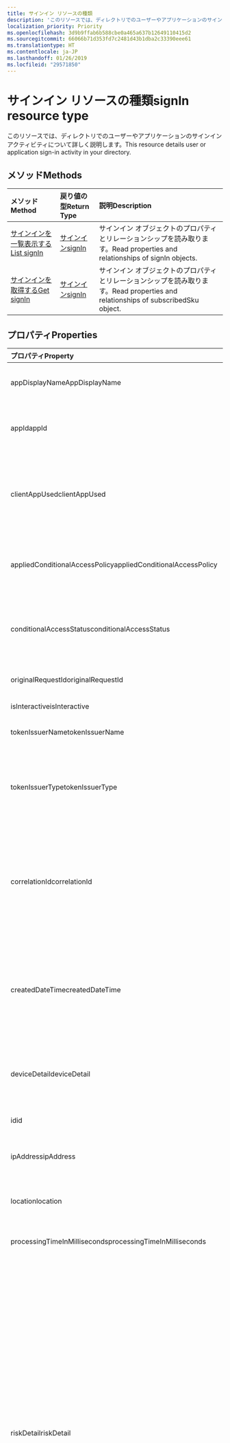 ```yaml
---
title: サインイン リソースの種類
description: 'このリソースでは、ディレクトリでのユーザーやアプリケーションのサインイン アクティビティについて詳しく説明します。 '
localization_priority: Priority
ms.openlocfilehash: 3d9b9ffab6b588cbe0a465a637b12649110415d2
ms.sourcegitcommit: 66066b71d353fd7c2481d43b1dba2c33390eee61
ms.translationtype: HT
ms.contentlocale: ja-JP
ms.lasthandoff: 01/26/2019
ms.locfileid: "29571850"
---
```

# <a name="signin-resource-type"></a><span data-ttu-id="7f4d0-103">サインイン リソースの種類</span><span class="sxs-lookup"><span data-stu-id="7f4d0-103">signIn resource type</span></span>
<span data-ttu-id="7f4d0-104">このリソースでは、ディレクトリでのユーザーやアプリケーションのサインイン アクティビティについて詳しく説明します。</span><span class="sxs-lookup"><span data-stu-id="7f4d0-104">This resource details user or application sign-in activity in your directory.</span></span> 

## <a name="methods"></a><span data-ttu-id="7f4d0-105">メソッド</span><span class="sxs-lookup"><span data-stu-id="7f4d0-105">Methods</span></span>

| <span data-ttu-id="7f4d0-106">メソッド</span><span class="sxs-lookup"><span data-stu-id="7f4d0-106">Method</span></span>           | <span data-ttu-id="7f4d0-107">戻り値の型</span><span class="sxs-lookup"><span data-stu-id="7f4d0-107">Return Type</span></span>    |<span data-ttu-id="7f4d0-108">説明</span><span class="sxs-lookup"><span data-stu-id="7f4d0-108">Description</span></span>|
|:---------------|:--------|:----------|
|[<span data-ttu-id="7f4d0-109">サインインを一覧表示する</span><span class="sxs-lookup"><span data-stu-id="7f4d0-109">List signIn</span></span>](../api/signin-list.md) | [<span data-ttu-id="7f4d0-110">サインイン</span><span class="sxs-lookup"><span data-stu-id="7f4d0-110">signIn</span></span>](signin.md) |<span data-ttu-id="7f4d0-111">サインイン オブジェクトのプロパティとリレーションシップを読み取ります。</span><span class="sxs-lookup"><span data-stu-id="7f4d0-111">Read properties and relationships of signIn objects.</span></span>|
|[<span data-ttu-id="7f4d0-112">サインインを取得する</span><span class="sxs-lookup"><span data-stu-id="7f4d0-112">Get signIn</span></span>](../api/signin-get.md) | [<span data-ttu-id="7f4d0-113">サインイン</span><span class="sxs-lookup"><span data-stu-id="7f4d0-113">signIn</span></span>](signin.md) |<span data-ttu-id="7f4d0-114">サインイン オブジェクトのプロパティとリレーションシップを読み取ります。</span><span class="sxs-lookup"><span data-stu-id="7f4d0-114">Read properties and relationships of subscribedSku object.</span></span>|

## <a name="properties"></a><span data-ttu-id="7f4d0-115">プロパティ</span><span class="sxs-lookup"><span data-stu-id="7f4d0-115">Properties</span></span>
| <span data-ttu-id="7f4d0-116">プロパティ</span><span class="sxs-lookup"><span data-stu-id="7f4d0-116">Property</span></span>     | <span data-ttu-id="7f4d0-117">型</span><span class="sxs-lookup"><span data-stu-id="7f4d0-117">Type</span></span>   |<span data-ttu-id="7f4d0-118">説明</span><span class="sxs-lookup"><span data-stu-id="7f4d0-118">Description</span></span>|
|:---------------|:--------|:----------|
|<span data-ttu-id="7f4d0-119">appDisplayName</span><span class="sxs-lookup"><span data-stu-id="7f4d0-119">AppDisplayName</span></span>|<span data-ttu-id="7f4d0-120">String</span><span class="sxs-lookup"><span data-stu-id="7f4d0-120">String</span></span>|<span data-ttu-id="7f4d0-121">Azure ポータルで表示されるアプリケーション名を参照します。</span><span class="sxs-lookup"><span data-stu-id="7f4d0-121">Refers to the application name displayed in the Azure Portal.</span></span>|
|<span data-ttu-id="7f4d0-122">appId</span><span class="sxs-lookup"><span data-stu-id="7f4d0-122">appId</span></span>|<span data-ttu-id="7f4d0-123">String</span><span class="sxs-lookup"><span data-stu-id="7f4d0-123">String</span></span>|<span data-ttu-id="7f4d0-124">Azure Active Directory でのアプリケーション ID を表す一意の GUID を参照します。</span><span class="sxs-lookup"><span data-stu-id="7f4d0-124">Refers to the Unique GUID representing Application Id in the Azure Active Directory.</span></span>|
|<span data-ttu-id="7f4d0-125">clientAppUsed</span><span class="sxs-lookup"><span data-stu-id="7f4d0-125">clientAppUsed</span></span>|<span data-ttu-id="7f4d0-126">String</span><span class="sxs-lookup"><span data-stu-id="7f4d0-126">String</span></span>|<span data-ttu-id="7f4d0-127">サインインに使用するレガシ クライアントを示します。例:</span><span class="sxs-lookup"><span data-stu-id="7f4d0-127">Provides the legacy client used for sign-in activty.E.g.</span></span> <span data-ttu-id="7f4d0-128">ブラウザー、Exchange Active Sync、先進認証クライアント、IMAP、MAPI、SMTP、POP が含まれます。</span><span class="sxs-lookup"><span data-stu-id="7f4d0-128">includes Browser, Exchange Active Sync,Modern clients, IMAP, MAPI, SMTP, POP.</span></span>|
|<span data-ttu-id="7f4d0-129">appliedConditionalAccessPolicy</span><span class="sxs-lookup"><span data-stu-id="7f4d0-129">appliedConditionalAccessPolicy</span></span>|<span data-ttu-id="7f4d0-130">[conditionalAccessPolicy](conditionalaccesspolicy.md) コレクション</span><span class="sxs-lookup"><span data-stu-id="7f4d0-130">[conditionalAccessPolicy](conditionalaccesspolicy.md) collection</span></span>|<span data-ttu-id="7f4d0-131">対応するサインイン アクティビティでトリガーされる条件付きアクセス ポリシーの一覧を示します。</span><span class="sxs-lookup"><span data-stu-id="7f4d0-131">Provides a list of conditional access policies that are triggered by the corresponding sign-in activity.</span></span>|
|<span data-ttu-id="7f4d0-132">conditionalAccessStatus</span><span class="sxs-lookup"><span data-stu-id="7f4d0-132">conditionalAccessStatus</span></span>|<span data-ttu-id="7f4d0-133">string</span><span class="sxs-lookup"><span data-stu-id="7f4d0-133">string</span></span>| <span data-ttu-id="7f4d0-134">トリガーされる条件付きアクセス ポリシーの状態を示します。</span><span class="sxs-lookup"><span data-stu-id="7f4d0-134">Provides the status of the conditional access policy triggered.</span></span> <span data-ttu-id="7f4d0-135">使用可能な値は、`success`、`failure`、`notApplied`、`unknownFutureValue` です。</span><span class="sxs-lookup"><span data-stu-id="7f4d0-135">Possible values are: `success`, `failure`, `notApplied`, `unknownFutureValue`.</span></span>|
|<span data-ttu-id="7f4d0-136">originalRequestId</span><span class="sxs-lookup"><span data-stu-id="7f4d0-136">originalRequestId</span></span>|<span data-ttu-id="7f4d0-137">String</span><span class="sxs-lookup"><span data-stu-id="7f4d0-137">String</span></span>|<span data-ttu-id="7f4d0-138">認証シーケンスで最初の要求の要求 ID です。</span><span class="sxs-lookup"><span data-stu-id="7f4d0-138">The request id of the first request in the authentication sequence.</span></span>|
|<span data-ttu-id="7f4d0-139">isInteractive</span><span class="sxs-lookup"><span data-stu-id="7f4d0-139">isInteractive</span></span>|<span data-ttu-id="7f4d0-140">Boolean</span><span class="sxs-lookup"><span data-stu-id="7f4d0-140">Boolean</span></span>|<span data-ttu-id="7f4d0-141">サインインが対話型かどうかを示します。</span><span class="sxs-lookup"><span data-stu-id="7f4d0-141">Indicates if a signIn is interactive or not.</span></span>|
|<span data-ttu-id="7f4d0-142">tokenIssuerName</span><span class="sxs-lookup"><span data-stu-id="7f4d0-142">tokenIssuerName</span></span>|<span data-ttu-id="7f4d0-143">String</span><span class="sxs-lookup"><span data-stu-id="7f4d0-143">String</span></span>|<span data-ttu-id="7f4d0-144">ID プロバイダーの名前 (例: sts.microsoft.com) </span><span class="sxs-lookup"><span data-stu-id="7f4d0-144">Name of the identity Provider (e.g. sts.microsoft.com)</span></span>|
|<span data-ttu-id="7f4d0-145">tokenIssuerType</span><span class="sxs-lookup"><span data-stu-id="7f4d0-145">tokenIssuerType</span></span>|<span data-ttu-id="7f4d0-146">String</span><span class="sxs-lookup"><span data-stu-id="7f4d0-146">String</span></span>|<span data-ttu-id="7f4d0-147">identityProvider の種類を示します。</span><span class="sxs-lookup"><span data-stu-id="7f4d0-147">Provides the type of identityProvider.</span></span> <span data-ttu-id="7f4d0-148">使用可能な値は、`AzureAD`、`ADFederationServices`、`UnknownFutureValue` です。</span><span class="sxs-lookup"><span data-stu-id="7f4d0-148">Possible values are: `AzureAD`, `ADFederationServices`, `UnknownFutureValue`.</span></span>|
|<span data-ttu-id="7f4d0-149">correlationId</span><span class="sxs-lookup"><span data-stu-id="7f4d0-149">correlationId</span></span>|<span data-ttu-id="7f4d0-150">String</span><span class="sxs-lookup"><span data-stu-id="7f4d0-150">String</span></span>|<span data-ttu-id="7f4d0-151">サインインが開始されるときに、クライアントから送信される ID を参照します。</span><span class="sxs-lookup"><span data-stu-id="7f4d0-151">Refers to the ID that's sent from the client when the sign-in is initiated.</span></span> <span data-ttu-id="7f4d0-152">これは、ヘルプデスクまたはサポートに問い合わせをするときに、対応するサインイン アクティビティのトラブルシューティングに使用されます。</span><span class="sxs-lookup"><span data-stu-id="7f4d0-152">This is used for troubleshooting the corresponding sign-in activity when calling helpdesk or support.</span></span>|
|<span data-ttu-id="7f4d0-153">createdDateTime</span><span class="sxs-lookup"><span data-stu-id="7f4d0-153">createdDateTime</span></span>|<span data-ttu-id="7f4d0-154">DateTimeOffset</span><span class="sxs-lookup"><span data-stu-id="7f4d0-154">DateTimeOffset</span></span>|<span data-ttu-id="7f4d0-155">サインインが開始された日付を示します。</span><span class="sxs-lookup"><span data-stu-id="7f4d0-155">Provides the date and time the sign-in was initiated.</span></span> <span data-ttu-id="7f4d0-156">Timestamp 型は、常に UTC 時間です。</span><span class="sxs-lookup"><span data-stu-id="7f4d0-156">The Timestamp type represents date and time information using ISO 8601 format and is always in UTC time.</span></span> <span data-ttu-id="7f4d0-157">たとえば、2014 年 1 月 1 日午前 0 時 (UTC) は、次のようになります。`'2014-01-01T00:00:00Z'`</span><span class="sxs-lookup"><span data-stu-id="7f4d0-157">For example, midnight UTC on Jan 1, 2014 would look like this: `'2014-01-01T00:00:00Z'`</span></span>|
|<span data-ttu-id="7f4d0-158">deviceDetail</span><span class="sxs-lookup"><span data-stu-id="7f4d0-158">deviceDetail</span></span>|[<span data-ttu-id="7f4d0-159">deviceDetail</span><span class="sxs-lookup"><span data-stu-id="7f4d0-159">deviceDetail</span></span>](devicedetail.md)|<span data-ttu-id="7f4d0-160">サインインが発生した場所からデバイスの情報を提供します。</span><span class="sxs-lookup"><span data-stu-id="7f4d0-160">Provides the device information from where the sign-in occurred.</span></span> <span data-ttu-id="7f4d0-161">これは、deviceId、OS、ブラウザーなどの情報が含まれます。</span><span class="sxs-lookup"><span data-stu-id="7f4d0-161">It inclules information like deviceId, OS, browser.</span></span> |
|<span data-ttu-id="7f4d0-162">id</span><span class="sxs-lookup"><span data-stu-id="7f4d0-162">id</span></span>|<span data-ttu-id="7f4d0-163">String</span><span class="sxs-lookup"><span data-stu-id="7f4d0-163">String</span></span>|<span data-ttu-id="7f4d0-164">サインイン アクティビティを表す一意の ID を示します。</span><span class="sxs-lookup"><span data-stu-id="7f4d0-164">Indicates unique ID representing the sign-in activity.</span></span>|
|<span data-ttu-id="7f4d0-165">ipAddress</span><span class="sxs-lookup"><span data-stu-id="7f4d0-165">ipAddress</span></span>|<span data-ttu-id="7f4d0-166">String</span><span class="sxs-lookup"><span data-stu-id="7f4d0-166">String</span></span>|<span data-ttu-id="7f4d0-167">サインインが発生した場所から、クライアントの IP アドレスを提供します。</span><span class="sxs-lookup"><span data-stu-id="7f4d0-167">Provides the IP address of the client from where the sign-in occurred.</span></span>|
|<span data-ttu-id="7f4d0-168">location</span><span class="sxs-lookup"><span data-stu-id="7f4d0-168">location</span></span>|[<span data-ttu-id="7f4d0-169">signInLocation</span><span class="sxs-lookup"><span data-stu-id="7f4d0-169">signInLocation</span></span>](signinlocation.md)|<span data-ttu-id="7f4d0-170">サインインが発生した場所から市区町村、都道府県、2 文字の国コードを示します。</span><span class="sxs-lookup"><span data-stu-id="7f4d0-170">Provides the city, state and 2 letter country code from where the sign-in occurred.</span></span>|
|<span data-ttu-id="7f4d0-171">processingTimeInMilliseconds</span><span class="sxs-lookup"><span data-stu-id="7f4d0-171">processingTimeInMilliseconds</span></span>|<span data-ttu-id="7f4d0-172">Int</span><span class="sxs-lookup"><span data-stu-id="7f4d0-172">Int</span></span>|<span data-ttu-id="7f4d0-173">要求処理時間を AD STS のミリ秒単位で示します。</span><span class="sxs-lookup"><span data-stu-id="7f4d0-173">Provides the request processing time in milliseconds in AD STS</span></span>|
|<span data-ttu-id="7f4d0-174">riskDetail</span><span class="sxs-lookup"><span data-stu-id="7f4d0-174">riskDetail</span></span>| <span data-ttu-id="7f4d0-175">enum-string</span><span class="sxs-lookup"><span data-stu-id="7f4d0-175">enum-string</span></span> |<span data-ttu-id="7f4d0-176">リスクの高いユーザー、サインイン、リスク イベントの特定の状態の背後にある「理由」について示します。</span><span class="sxs-lookup"><span data-stu-id="7f4d0-176">Provides the 'reason' behind a specific state of a risky user, sign-in or a risk event.</span></span> <span data-ttu-id="7f4d0-177">使用可能な値: `none`、`adminGeneratedTemporaryPassword`、`userPerformedSecuredPasswordChange`、`userPerformedSecuredPasswordReset`、`adminConfirmedSigninSafe`、`aiConfirmedSigninSafe`、`userPassedMFADrivenByRiskBasedPolicy`、`adminDismissedAllRiskForUser`、`adminConfirmedSigninCompromised`、`unknownFutureValue`。</span><span class="sxs-lookup"><span data-stu-id="7f4d0-177">The possible values are: `none`, `adminGeneratedTemporaryPassword`, `userPerformedSecuredPasswordChange`, `userPerformedSecuredPasswordReset`, `adminConfirmedSigninSafe`, `aiConfirmedSigninSafe`, `userPassedMFADrivenByRiskBasedPolicy`, `adminDismissedAllRiskForUser`, `adminConfirmedSigninCompromised`, `unknownFutureValue`.</span></span> <span data-ttu-id="7f4d0-178">値 `none` は、ユーザーについて実行されたアクションまたはサインインが今のところないことを意味しています。</span><span class="sxs-lookup"><span data-stu-id="7f4d0-178">The value `none` means that no action has been performed on the user or sign-in so far.</span></span> <span data-ttu-id="7f4d0-179">**注:** このプロパティの詳細は、Azure AD Premium P2 のお客様のみ利用可能です。</span><span class="sxs-lookup"><span data-stu-id="7f4d0-179">**Note:** Details for this property are only available for Azure AD Premium P2 customers.</span></span> <span data-ttu-id="7f4d0-180">その他のお客様には `hidden` が返されます。</span><span class="sxs-lookup"><span data-stu-id="7f4d0-180">All other customers will be returned `hidden`.</span></span>|
|<span data-ttu-id="7f4d0-181">riskLevelAggregated</span><span class="sxs-lookup"><span data-stu-id="7f4d0-181">riskLevelAggregated</span></span>| <span data-ttu-id="7f4d0-182">enum-string</span><span class="sxs-lookup"><span data-stu-id="7f4d0-182">enum-string</span></span> |<span data-ttu-id="7f4d0-183">集計されたリスク レベルを示します。</span><span class="sxs-lookup"><span data-stu-id="7f4d0-183">Provides the aggregated risk level.</span></span> <span data-ttu-id="7f4d0-184">使用可能な値: `none`、`low`、`medium`、`high`、`hidden`、`unknownFutureValue`。</span><span class="sxs-lookup"><span data-stu-id="7f4d0-184">The possible values are: `none`, `low`, `medium`, `high`, `hidden`, and `unknownFutureValue`.</span></span> <span data-ttu-id="7f4d0-185">値 `hidden` は、ユーザーまたはサインインが Azure AD Identity Protection で有効になっていないことを意味します。</span><span class="sxs-lookup"><span data-stu-id="7f4d0-185">The value `hidden` means the user or sign-in was not enabled for Azure AD Identity Protection.</span></span> <span data-ttu-id="7f4d0-186">**注:** このプロパティの詳細は、Azure AD Premium P2 のお客様のみ利用可能です。</span><span class="sxs-lookup"><span data-stu-id="7f4d0-186">**Note:** Details for this property are only available for Azure AD Premium P2 customers.</span></span> <span data-ttu-id="7f4d0-187">その他のお客様には `hidden` が返されます。</span><span class="sxs-lookup"><span data-stu-id="7f4d0-187">All other customers will be returned `hidden`.</span></span>|
|<span data-ttu-id="7f4d0-188">riskLevelDuringSignIn</span><span class="sxs-lookup"><span data-stu-id="7f4d0-188">riskLevelDuringSignIn</span></span>| <span data-ttu-id="7f4d0-189">enum-string</span><span class="sxs-lookup"><span data-stu-id="7f4d0-189">enum-string</span></span> |<span data-ttu-id="7f4d0-190">サインイン時のリスク ベルを示します。</span><span class="sxs-lookup"><span data-stu-id="7f4d0-190">Provides the risk level during sign-in.</span></span> <span data-ttu-id="7f4d0-191">使用可能な値: `none`、`low`、`medium`、`high`、`hidden`、`unknownFutureValue`。</span><span class="sxs-lookup"><span data-stu-id="7f4d0-191">The possible values are: `none`, `low`, `medium`, `high`, `hidden`, and `unknownFutureValue`.</span></span> <span data-ttu-id="7f4d0-192">値 `hidden` は、ユーザーまたはサインインが Azure AD Identity Protection で有効になっていないことを意味します。</span><span class="sxs-lookup"><span data-stu-id="7f4d0-192">The value `hidden` means the user or sign-in was not enabled for Azure AD Identity Protection.</span></span> <span data-ttu-id="7f4d0-193">**注:** このプロパティの詳細は、Azure AD Premium P2 のお客様のみ利用可能です。</span><span class="sxs-lookup"><span data-stu-id="7f4d0-193">**Note:** Details for this property are only available for Azure AD Premium P2 customers.</span></span> <span data-ttu-id="7f4d0-194">その他のお客様には `hidden` が返されます。</span><span class="sxs-lookup"><span data-stu-id="7f4d0-194">All other customers will be returned `hidden`.</span></span>|
|<span data-ttu-id="7f4d0-195">riskEventTypes</span><span class="sxs-lookup"><span data-stu-id="7f4d0-195">riskEventTypes</span></span>| <span data-ttu-id="7f4d0-196">enum-string</span><span class="sxs-lookup"><span data-stu-id="7f4d0-196">enum-string</span></span> |<span data-ttu-id="7f4d0-197">アカウントに関連付けられているリスク イベントの種類の一覧を示します。</span><span class="sxs-lookup"><span data-stu-id="7f4d0-197">Provides the list of risk event types associated with the sign-in.</span></span> <span data-ttu-id="7f4d0-198">使用可能な値: `unlikelyTravel`、`anonymizedIPAddress`、`maliciousIPAddress`、`unfamiliarFeatures`、`malwareInfectedIPAddress`、`suspiciousIPAddress`、`leakedCredentials`、`investigationsThreatIntelligence`、`generic`、`unknownFutureValue`。</span><span class="sxs-lookup"><span data-stu-id="7f4d0-198">The possible values are: `unlikelyTravel`, `anonymizedIPAddress`, `maliciousIPAddress`, `unfamiliarFeatures`, `malwareInfectedIPAddress`, `suspiciousIPAddress`, `leakedCredentials`, `investigationsThreatIntelligence`,  `generic`, and `unknownFutureValue`.</span></span>|
|<span data-ttu-id="7f4d0-199">riskState</span><span class="sxs-lookup"><span data-stu-id="7f4d0-199">riskState</span></span>|`riskState`|<span data-ttu-id="7f4d0-200">リスクの高いユーザー、サインイン、リスク イベントの「リスクの状態」について示します。</span><span class="sxs-lookup"><span data-stu-id="7f4d0-200">Provides the 'risk state' of a risky user, sign-in or a risk event.</span></span> <span data-ttu-id="7f4d0-201">使用可能な値: `none`、`confirmedSafe`、`remediated`、`dismissed`、`atRisk`、`confirmedCompromised`、`unknownFutureValue`。</span><span class="sxs-lookup"><span data-stu-id="7f4d0-201">The possible values are: `none`, `confirmedSafe`, `remediated`, `dismissed`, `atRisk`, `confirmedCompromised`, `unknownFutureValue`.</span></span>|
|<span data-ttu-id="7f4d0-202">mfaDetail</span><span class="sxs-lookup"><span data-stu-id="7f4d0-202">mfaDetail</span></span>|[<span data-ttu-id="7f4d0-203">mfaDetail</span><span class="sxs-lookup"><span data-stu-id="7f4d0-203">mfaDetail</span></span>](mfadetail.md)|<span data-ttu-id="7f4d0-204">MFA が必要か、対応するサインインの MFA の状態など MFA 関連の情報を提供します。</span><span class="sxs-lookup"><span data-stu-id="7f4d0-204">Provides the MFA related information like MFA Required, MFA Status for the corresponding sign-in.</span></span>|
|<span data-ttu-id="7f4d0-205">networkLocationDetail</span><span class="sxs-lookup"><span data-stu-id="7f4d0-205">networkLocationDetail</span></span>| [<span data-ttu-id="7f4d0-206">deviceDetail</span><span class="sxs-lookup"><span data-stu-id="7f4d0-206">deviceDetail</span></span>](networklocationdetail.md) |<span data-ttu-id="7f4d0-207">ネットワーク上の場所について詳細を示します。</span><span class="sxs-lookup"><span data-stu-id="7f4d0-207">Provides details about the network location.</span></span>|
|<span data-ttu-id="7f4d0-208">riskLevel</span><span class="sxs-lookup"><span data-stu-id="7f4d0-208">riskLevel</span></span>|<span data-ttu-id="7f4d0-209">string</span><span class="sxs-lookup"><span data-stu-id="7f4d0-209">string</span></span>| <span data-ttu-id="7f4d0-210">アカウントに関連付けられているリスク レベルを示します。使用可能な値は、`low`、`medium`、`high` です。</span><span class="sxs-lookup"><span data-stu-id="7f4d0-210">Provides the risk level associated with the sign-in.Possible values are: `low`, `medium`, `high`.</span></span>|
|<span data-ttu-id="7f4d0-211">status</span><span class="sxs-lookup"><span data-stu-id="7f4d0-211">status</span></span>|[<span data-ttu-id="7f4d0-212">signInStatus</span><span class="sxs-lookup"><span data-stu-id="7f4d0-212">signInStatus</span></span>](signinstatus.md)|<span data-ttu-id="7f4d0-213">サインイン状態について示します。</span><span class="sxs-lookup"><span data-stu-id="7f4d0-213">Provides the sign-in status.</span></span> <span data-ttu-id="7f4d0-214">使用可能な値は、`Success`、`Failure` です。</span><span class="sxs-lookup"><span data-stu-id="7f4d0-214">Possible values include , , , , , , and more.</span></span>|
|<span data-ttu-id="7f4d0-215">userDisplayName</span><span class="sxs-lookup"><span data-stu-id="7f4d0-215">userDisplayName</span></span>|<span data-ttu-id="7f4d0-216">String</span><span class="sxs-lookup"><span data-stu-id="7f4d0-216">String</span></span>|<span data-ttu-id="7f4d0-217">ユーザーの表示名を示します。</span><span class="sxs-lookup"><span data-stu-id="7f4d0-217">Indicates the display Name of the User.</span></span>|
|<span data-ttu-id="7f4d0-218">userId</span><span class="sxs-lookup"><span data-stu-id="7f4d0-218">userId</span></span>|<span data-ttu-id="7f4d0-219">String</span><span class="sxs-lookup"><span data-stu-id="7f4d0-219">String</span></span>|<span data-ttu-id="7f4d0-220">ユーザーのユーザー ID を示します。</span><span class="sxs-lookup"><span data-stu-id="7f4d0-220">Indicates the userId of the user.</span></span>|
|<span data-ttu-id="7f4d0-221">userPrincipalName</span><span class="sxs-lookup"><span data-stu-id="7f4d0-221">userPrincipalName</span></span>|<span data-ttu-id="7f4d0-222">String</span><span class="sxs-lookup"><span data-stu-id="7f4d0-222">String</span></span>|<span data-ttu-id="7f4d0-223">ユーザーの UPN を示します。</span><span class="sxs-lookup"><span data-stu-id="7f4d0-223">Indicates the UPN of the user.</span></span>|
|<span data-ttu-id="7f4d0-224">resourceDisplayName</span><span class="sxs-lookup"><span data-stu-id="7f4d0-224">resourceDisplayName</span></span>|<span data-ttu-id="7f4d0-225">String</span><span class="sxs-lookup"><span data-stu-id="7f4d0-225">String</span></span>|<span data-ttu-id="7f4d0-226">ユーザーがサインインしているリソースの名前を示します。</span><span class="sxs-lookup"><span data-stu-id="7f4d0-226">Indicates the name of the resource that the user signed into</span></span>|
|<span data-ttu-id="7f4d0-227">resourceId</span><span class="sxs-lookup"><span data-stu-id="7f4d0-227">resourceId</span></span>|<span data-ttu-id="7f4d0-228">String</span><span class="sxs-lookup"><span data-stu-id="7f4d0-228">String</span></span>|<span data-ttu-id="7f4d0-229">ユーザーがサインインしているリソースの ID を示します。</span><span class="sxs-lookup"><span data-stu-id="7f4d0-229">Indicates the Id of the resource that the user signed into.</span></span>|
|<span data-ttu-id="7f4d0-230">authenticationMethodsUsed</span><span class="sxs-lookup"><span data-stu-id="7f4d0-230">authenticationMethodsUsed</span></span>|<span data-ttu-id="7f4d0-231">String</span><span class="sxs-lookup"><span data-stu-id="7f4d0-231">String</span></span>|<span data-ttu-id="7f4d0-232">使用される認証方法の一覧を示します</span><span class="sxs-lookup"><span data-stu-id="7f4d0-232">Indicates the list of Authentication methods used</span></span>|

## <a name="relationships"></a><span data-ttu-id="7f4d0-233">関係</span><span class="sxs-lookup"><span data-stu-id="7f4d0-233">Relationships</span></span>
<span data-ttu-id="7f4d0-234">なし</span><span class="sxs-lookup"><span data-stu-id="7f4d0-234">None</span></span>


## <a name="json-representation"></a><span data-ttu-id="7f4d0-235">JSON 表記</span><span class="sxs-lookup"><span data-stu-id="7f4d0-235">JSON representation</span></span>

<span data-ttu-id="7f4d0-236">以下は、リソースの JSON 表記です。</span><span class="sxs-lookup"><span data-stu-id="7f4d0-236">Here is a JSON representation of the resource.</span></span>

<!-- {
  "blockType": "resource",
  "optionalProperties": [

  ],
  "@odata.type": "microsoft.graph.signIn"
}-->

```json
{
  "id": "String (identifier)",
  "createdDateTime": "String (timestamp)",
  "userDisplayName": "String",
  "userPrincipalName": "String",
  "userId": "String",
  "appDisplayName": "String",
  "appId": "String",
  "ipAddress": "String",
  "clientAppUsed": "String",
  "mfaDetail": {"@odata.type": "microsoft.graph.mfaDetail"},
  "correlationId": "String",
  "conditionalAccessStatus": "string",
  "appliedConditionalAccessPolicy": [{"@odata.type": "microsoft.graph.appliedConditionalAccessPolicy"}],
  "originalRequestId": "String",
  "isInteractive": "String",
  "tokenIssuerName": "String",
  "tokenIssuerType": "String",
  "deviceDetail": {"@odata.type": "microsoft.graph.deviceDetail"},
  "location": {"@odata.type": "microsoft.graph.signInLocation"},
  "riskDetail": "none | adminGeneratedTemporaryPassword | userPerformedSecuredPasswordChange | userPerformedSecuredPasswordReset | adminConfirmedSigninSafe | aiConfirmedSigninSafe | userPassedMFADrivenByRiskBasedPolicy | adminDismissedAllRiskForUser | adminConfirmedSigninCompromised | unknownFutureValue",
  "riskLevelAggregated": "enum-string",
  "riskLevelDuringSignIn": "enum-string",
  "riskState": "riskState",
  "riskEventTypes": "enum-string",
  "resourceDisplayName": "string",
  "resourceId": "string",
  "authenticationMethodsUsed": "string",
  "status": {"@odata.type": "microsoft.graph.signInStatus"},
}

```

<!-- uuid: 8fcb5dbc-d5aa-4681-8e31-b001d5168d79
2015-10-25 14:57:30 UTC -->
<!-- {
  "type": "#page.annotation",
  "description": "signIn resource",
  "keywords": "",
  "section": "documentation",
  "tocPath": ""
}-->
